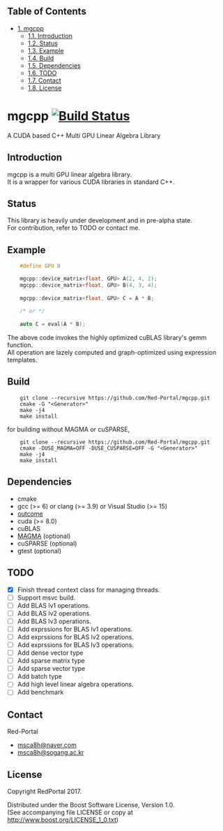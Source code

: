 <div id="table-of-contents"><h2>Table of Contents</h2>
<div id="text-table-of-contents">
<ul>
<li><a href="#sec-1">1. mgcpp</a>
<ul>
<li><a href="#sec-1-1">1.1. Introduction</a></li>
<li><a href="#sec-1-2">1.2. Status</a></li>
<li><a href="#sec-1-3">1.3. Example</a></li>
<li><a href="#sec-1-4">1.4. Build</a></li>
<li><a href="#sec-1-5">1.5. Dependencies</a></li>
<li><a href="#sec-1-6">1.6. <span class="todo TODO">TODO</span> </a></li>
<li><a href="#sec-1-7">1.7. Contact</a></li>
<li><a href="#sec-1-8">1.8. License</a></li>
</ul>
</li>
</ul>
</div>
</div>

# mgcpp<a id="sec-1" name="sec-1"></a> [![Build Status](<https://travis-ci.org/Red-Portal/mgcpp.svg?branch=master>)](<https://travis-ci.org/Red-Portal/mgcpp>)
A CUDA based C++ Multi GPU Linear Algebra Library

## Introduction<a id="sec-1-1" name="sec-1-1"></a>

mgcpp is a multi GPU linear algebra library. <br />
It is a wrapper for various CUDA libraries in standard C++. <br />

## Status<a id="sec-1-2" name="sec-1-2"></a>

This library is heavily under development and in pre-alpha state. <br />
For contribution, refer to TODO or contact me. <br />

## Example<a id="sec-1-3" name="sec-1-3"></a>

``` c++
    #define GPU 0

    mgcpp::device_matrix<float, GPU> A(2, 4, 2);
    mgcpp::device_matrix<float, GPU> B(4, 3, 4);
    
    mgcpp::device_matrix<float, GPU> C = A * B;
    
    /* or */
    
    auto C = eval(A * B);
```


The above code invokes the highly optimized cuBLAS library's gemm function. <br />
All operation are lazely computed and graph-optimized using expression templates. <br />

## Build<a id="sec-1-4" name="sec-1-4"></a>

``` shell
    git clone --recursive https://github.com/Red-Portal/mgcpp.git
    cmake -G "<Generator>"
    make -j4
    make install
```


for building without MAGMA or cuSPARSE,

``` shell
    git clone --recursive https://github.com/Red-Portal/mgcpp.git
    cmake -DUSE_MAGMA=OFF -DUSE_CUSPARSE=OFF -G "<Generator>"
    make -j4
    make install
``` 

## Dependencies<a id="sec-1-5" name="sec-1-5"></a>

-   cmake
-   gcc (>= 6) or clang (>= 3.9) or Visual Studio (>= 15)
-   [outcome](https://github.com/ned14/outcome)
-   cuda (>= 8.0)
-   cuBLAS
-   [MAGMA](https://github.com/kjbartel/magma) (optional)
-   cuSPARSE (optional)
-   gtest (optional)

## TODO <a id="sec-1-6" name="sec-1-6"></a>

-   [X] Finish thread context class for managing threads.
-   [ ] Support msvc build.
-   [ ] Add BLAS lv1 operations.
-   [ ] Add BLAS lv2 operations.
-   [ ] Add BLAS lv3 operations.
-   [ ] Add exprssions for BLAS lv1 operations.
-   [ ] Add exprssions for BLAS lv2 operations.
-   [ ] Add exprssions for BLAS lv3 operations.
-   [ ] Add dense vector type
-   [ ] Add sparse matrix type
-   [ ] Add sparse vector type
-   [ ] Add batch type
-   [ ] Add high level linear algebra operations.
-   [ ] Add benchmark

## Contact<a id="sec-1-7" name="sec-1-7"></a>

Red-Portal
-   msca8h@naver.com
-   msca8h@sogang.ac.kr

## License<a id="sec-1-8" name="sec-1-8"></a>

Copyright RedPortal 2017. <br />

Distributed under the Boost Software License, Version 1.0. <br />
(See accompanying file LICENSE or copy at 
<http://www.boost.org/LICENSE_1_0.txt>)
